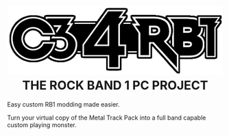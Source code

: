 # <center>![](mainimage.png)<br>THE ROCK BAND 1 PC PROJECT</center>

Easy custom RB1 modding made easier.

<!--Just get a virtual copy of Rock Band Metal Track Pack and this program, and you're ready.-->
Turn your virtual copy of the Metal Track Pack into a full band capable custom playing monster.


